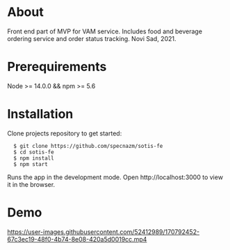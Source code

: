 About
====
Front end part of MVP for VAM service. Includes food and beverage ordering service and order status tracking.
Novi Sad, 2021.


Prerequirements
====
 Node >= 14.0.0 && npm >= 5.6
 
Installation
====
Clone projects repository to get started:
```
  $ git clone https://github.com/specnazm/sotis-fe
  $ cd sotis-fe
  $ npm install
  $ npm start
 ```
Runs the app in the development mode. Open http://localhost:3000 to view it in the browser.

Demo
====


https://user-images.githubusercontent.com/52412989/170792452-67c3ec19-48f0-4b74-8e08-420a5d0019cc.mp4

